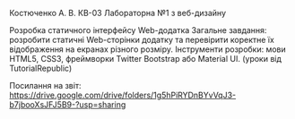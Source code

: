 Костюченко А. В. КВ-03 
Лабораторна №1 з веб-дизайну

Розробка статичного інтерфейсу Web-додатка
Загальне завдання: розробити статичні Web-сторінки додатку та перевірити коректне їх відображення на екранах різного розміру.
Інструменти розробки: мови HTML5, CSS3, фреймворки Twitter Bootstrap або Material UI. (уроки від TutorialRepublic)

Посилання на звіт:
https://drive.google.com/drive/folders/1g5hPiRYDnBYvVqJ3-b7jbooXsJFJ5B9-?usp=sharing